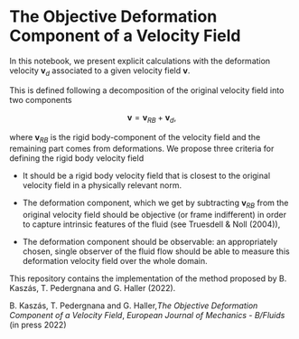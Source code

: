 # The Objective Deformation Component of a Velocity Field


In this notebook, we present explicit calculations with the deformation velocity $\mathbf{v}_d$ associated to a given velocity field $\mathbf{v}$. 

This is defined following a decomposition of the original velocity field into two components

$$
\begin{equation}
\label{eq1}
\mathbf{v} = \mathbf{v}_{RB} + \mathbf{v}_{d},
\end{equation}
$$

where $\mathbf{v}_{RB}$ is the rigid body-component of the velocity field and the remaining part comes from deformations. 
We propose three criteria for defining the rigid body velocity field

- It should be a rigid body velocity field that is closest to the original velocity field in a physically relevant norm.

- The deformation component, which we get by subtracting $\mathbf{v}_{RB}$ from the original velocity field should be objective (or frame indifferent) in order to capture
intrinsic features of the fluid (see Truesdell & Noll (2004)),

- The deformation component should be observable: an appropriately chosen, single observer of the fluid flow should be able to measure this deformation velocity field over the whole domain.

This repository contains the implementation of the method proposed by B. Kaszás, T. Pedergnana and G. Haller (2022).



B. Kaszás, T. Pedergnana and G. Haller,_The Objective Deformation Component of a Velocity Field_, _European Journal of Mechanics - B/Fluids_ (in press 2022)
